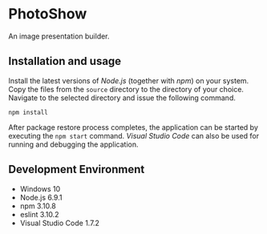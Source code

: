 # PhotoShow

An image presentation builder.

## Installation and usage

Install the latest versions of _Node.js_ (together with _npm_) on your system. Copy the files from the `source` directory to the directory of your choice. Navigate to the selected directory and issue the following command.

    npm install

After package restore process completes, the application can be started by executing the `npm start` command. _Visual Studio Code_ can also be used for running and debugging the application.

## Development Environment

  * Windows 10
  * Node.js 6.9.1
  * npm 3.10.8
  * eslint 3.10.2
  * Visual Studio Code 1.7.2
